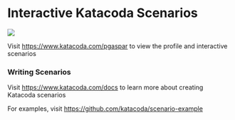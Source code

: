 # Interactive Katacoda Scenarios

[![](http://shields.katacoda.com/katacoda/pgaspar/count.svg)](https://www.katacoda.com/pgaspar "Get your profile on Katacoda.com")

Visit https://www.katacoda.com/pgaspar to view the profile and interactive scenarios

### Writing Scenarios
Visit https://www.katacoda.com/docs to learn more about creating Katacoda scenarios

For examples, visit https://github.com/katacoda/scenario-example
